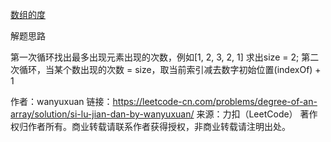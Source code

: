 [数组的度](https://leetcode-cn.com/problems/degree-of-an-array/)

解题思路


第一次循环找出最多出现元素出现的次数，例如[1, 2, 3, 2, 1] 求出size = 2;
第二次循环，当某个数出现的次数 = size，取当前索引减去数字初始位置(indexOf) + 1

作者：wanyuxuan
链接：https://leetcode-cn.com/problems/degree-of-an-array/solution/si-lu-jian-dan-by-wanyuxuan/
来源：力扣（LeetCode）
著作权归作者所有。商业转载请联系作者获得授权，非商业转载请注明出处。